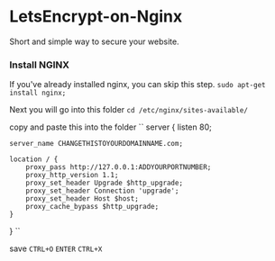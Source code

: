 # LetsEncrypt-on-Nginx

Short and simple way to secure your website.

### Install NGINX
If you've already installed nginx, you can skip this step.
`sudo apt-get install nginx;`

Next you will go into this folder
`cd /etc/nginx/sites-available/`

copy and paste this into the folder
``
server {
    listen 80;

    server_name CHANGETHISTOYOURDOMAINNAME.com;

    location / {
        proxy_pass http://127.0.0.1:ADDYOURPORTNUMBER;
        proxy_http_version 1.1;
        proxy_set_header Upgrade $http_upgrade;
        proxy_set_header Connection 'upgrade';
        proxy_set_header Host $host;
        proxy_cache_bypass $http_upgrade;
    }
}
``
 
save `CTRL+O` `ENTER` `CTRL+X`
